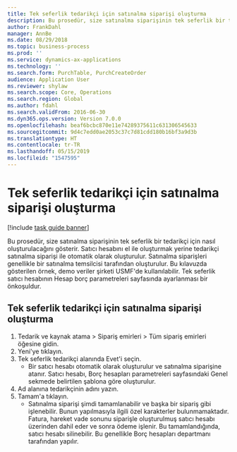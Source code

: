 ```yaml
---
title: Tek seferlik tedarikçi için satınalma siparişi oluşturma
description: Bu prosedür, size satınalma siparişinin tek seferlik bir tedarikçi için nasıl oluşturulacağını gösterir.
author: FrankDahl
manager: AnnBe
ms.date: 08/29/2018
ms.topic: business-process
ms.prod: ''
ms.service: dynamics-ax-applications
ms.technology: ''
ms.search.form: PurchTable, PurchCreateOrder
audience: Application User
ms.reviewer: shylaw
ms.search.scope: Core, Operations
ms.search.region: Global
ms.author: fdahl
ms.search.validFrom: 2016-06-30
ms.dyn365.ops.version: Version 7.0.0
ms.openlocfilehash: beaf6bcbc870e11e74289375611c631306545633
ms.sourcegitcommit: 9d4c7edd0ae2053c37c7d81cdd180b16bf3a9d3b
ms.translationtype: HT
ms.contentlocale: tr-TR
ms.lasthandoff: 05/15/2019
ms.locfileid: "1547595"
---
```

# <a name="create-a-purchase-order-for-a-one-time-supplier"></a>Tek seferlik tedarikçi için satınalma siparişi oluşturma

[!include [task guide banner](../../includes/task-guide-banner.md)]

Bu prosedür, size satınalma siparişinin tek seferlik bir tedarikçi için nasıl oluşturulacağını gösterir. Satıcı hesabını el ile oluşturmak yerine tedarikçi satınalma siparişi ile otomatik olarak oluşturulur. Satınalma siparişleri genellikle bir satınalma temsilcisi tarafından oluşturulur. Bu kılavuzda gösterilen örnek, demo veriler şirketi USMF'de kullanılabilir. Tek seferlik satıcı hesabının Hesap borç parametreleri sayfasında ayarlanması bir önkoşuldur.


## <a name="create-a-purchase-order-for-a-one-time-supplier"></a>Tek seferlik tedarikçi için satınalma siparişi oluşturma
1. Tedarik ve kaynak atama > Sipariş emirleri > Tüm sipariş emirleri öğesine gidin.
2. Yeni'ye tıklayın.
3. Tek seferlik tedarikçi alanında Evet'i seçin.
    * Bir satıcı hesabı otomatik olarak oluşturulur ve satınalma siparişine atanır. Satıcı hesabı, Borç hesapları parametreleri sayfasındaki Genel sekmede belirtilen şablona göre oluşturulur.  
4. Ad alanına tedarikçinin adını yazın.
5. Tamam'a tıklayın.
    * Satınalma siparişi şimdi tamamlanabilir ve başka bir sipariş gibi işlenebilir. Bunun yapılmasıyla ilgili özel karakterler bulunmamaktadır. Fatura, hareket vade sonunu siparişle oluşturulmuş satıcı hesabı üzerinden dahil eder ve sonra ödeme işlenir. Bu tamamlandığında, satıcı hesabı silinebilir. Bu genellikle Borç hesapları departmanı tarafından yapılır.  

